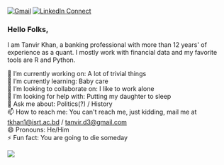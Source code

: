 [![Gmail](https://img.shields.io/badge/%20-Mail%20Me-black?color=14171A&labelColor=ef5350&logo=gmail&logoColor=1FBECE)](mailto:tkhan1@isrt.ac.bd?subject=From%20GitHub&body=Hi,%20there.%20Found%20you%20from%20GitHub.)
[![LinkedIn Connect]([![text](https://img.shields.io/badge/LinkedIn-0077B5?style=for-the-badge&logo=linkedin&logoColor=white)])](https://www.linkedin.com/in/tanvirkhanisrt/)

### Hello Folks,
I am Tanvir Khan, a banking professional with more than 12 years' of experience as a quant. I mostly work with financial data and my favorite tools are R and Python. 

🔭 I’m currently working on: A lot of trivial things<br/>
🌱 I’m currently learning: Baby care<br/>
👯 I’m looking to collaborate on: I like to work alone<br/>
🤔 I’m looking for help with: Putting my daughter to sleep<br/>
💬 Ask me about: Politics(?) / History<br/>
📫 How to reach me: You can't reach me, just kidding, mail me at tkhan1@isrt.ac.bd / tanvir.d3@gmail.com<br/>
😄 Pronouns: He/Him<br/>
⚡ Fun fact: You are going to die someday<br/>

<img src="https://github-readme-stats.vercel.app/api?username=tanvird3&show_icons=true">
